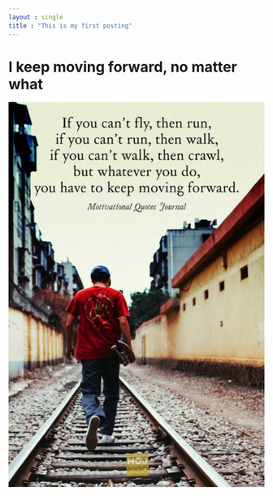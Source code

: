 ```yaml
---
layout : single
title : "This is my first posting"
---
```


# I keep moving forward, no matter what
![image-20241021225658181](../images/2024-10-21-1st/image-20241021225658181.png)
